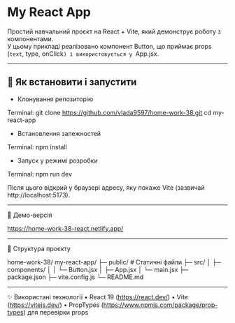 # My React App

Простий навчальний проєкт на React + Vite, який демонструє роботу з компонентами.  
У цьому прикладі реалізовано компонент Button, що приймає props (`text`, type, onClick`) і використовується у `App.jsx.

---

## 🚀 Як встановити і запустити

- Клонування репозиторію

Terminal: git clone https://github.com/vlada9597/home-work-38.git
          cd my-react-app


- Встановлення залежностей 

Terminal: npm install


- Запуск у режимі розробки

Terminal: npm run dev

Після цього відкрий у браузері адресу, яку покаже Vite (зазвичай http://localhost:5173).

----

🔗 Демо-версія

https://home-work-38-react.netlify.app/

------

📂 Структура проєкту

home-work-38/ my-react-app/
 ├─ public/            # Статичні файли
 ├─ src/
 │   ├─ components/
 │   │   └─ Button.jsx
 │   ├─ App.jsx
 │   └─ main.jsx
 ├─ package.json
 ├─ vite.config.js
 └─ README.md

 -----

✨ Використані технології
 • React 19 (https://react.dev/)
 • Vite (https://vitejs.dev/)
 • PropTypes (https://www.npmjs.com/package/prop-types) для перевірки props
